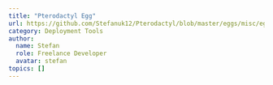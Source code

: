 ```yaml
---
title: "Pterodactyl Egg"
url: https://github.com/Stefanuk12/Pterodactyl/blob/master/eggs/misc/egg-surrealdb.json
category: Deployment Tools
author:
  name: Stefan
  role: Freelance Developer
  avatar: stefan
topics: []
---
```


